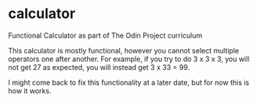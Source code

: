 # calculator
Functional Calculator as part of The Odin Project curriculum

This calculator is mostly functional, however you cannot select multiple 
operators one after another. For example, if you try to do 3 x 3 x 3, you will
not get 27 as expected, you will instead get 3 x 33 = 99. 

I might come back to fix this functionality at a later date, but for now
this is how it works.